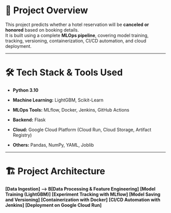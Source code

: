 # 📍 Project Overview

This project predicts whether a hotel reservation will be **canceled or honored** based on booking details.  
It is built using a complete **MLOps pipeline**, covering model training, tracking, versioning, containerization, CI/CD automation, and cloud deployment.

---

# 🛠️ Tech Stack & Tools Used

- **Python 3.10**

- **Machine Learning:** LightGBM, Scikit-Learn

- **MLOps Tools:** MLflow, Docker, Jenkins, GitHub Actions

- **Backend:** Flask

- **Cloud:** Google Cloud Platform (Cloud Run, Cloud Storage, Artifact Registry)

- **Others:** Pandas, NumPy, YAML, Joblib

---

# 🏗️ Project Architecture

**[Data Ingestion] --> B[Data Processing & Feature Engineering]**
**[Model Training (LightGBM)]**
**[Experiment Tracking with MLflow]**
**[Model Saving and Versioning]**
**[Containerization with Docker]**
**[CI/CD Automation with Jenkins]**
**[Deployment on Google Cloud Run]** 
